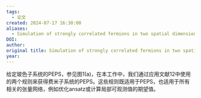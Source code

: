 ```yaml
---
tags:
  - 论文
created: 2024-07-17 16:30:00
aliases:
  - Simulation of strongly correlated fermions in two spatial dimensions with fermionic projected entangled-pair states
DOI: 
author: 
original title: Simulation of strongly correlated fermions in two spatial dimensions with fermionic projected entangled-pair states
year:
---
```





给定玻色子系统的PEPS，参见图1(a)，在本工作中，我们通过应用文献12中使用的两个规则来获得费米子系统的PEPS。这些规则既适用于PEPS，也适用于所有相关的张量网络，例如优化ansatz或计算局部可观测值的期望值。

